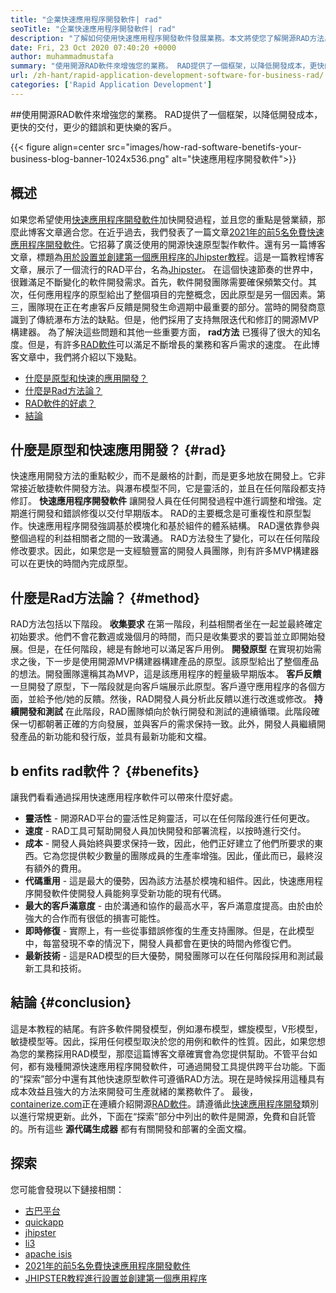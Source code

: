 ```yaml
---
title: "企業快速應用程序開發軟件| rad" 
seoTitle: "企業快速應用程序開發軟件| rad" 
description: "了解如何使用快速應用程序開發軟件發展業務。本文將使您了解開源RAD方法。" 
date: Fri, 23 Oct 2020 07:40:20 +0000
author: muhammadmustafa
summary: "使用開源RAD軟件來增強您的業務。 RAD提供了一個框架，以降低開發成本，更快的交付，更少的錯誤和更快樂的客戶。" 
url: /zh-hant/rapid-application-development-software-for-business-rad/
categories: ['Rapid Application Development']
---
```


##使用開源RAD軟件來增強您的業務。 RAD提供了一個框架，以降低開發成本，更快的交付，更少的錯誤和更快樂的客戶。

{{< figure align=center src="images/how-rad-software-benetifs-your-business-blog-banner-1024x536.png" alt="快速應用程序開發軟件">}}


## 概述
如果您希望使用[快速應用程序開發軟件][1]加快開發過程，並且您的重點是營業額，那麼此博客文章適合您。在近乎過去，我們發表了一篇文章[2021年的前5名免費快速應用程序開發軟件][2]。它招募了廣泛使用的開源快速原型製作軟件。還有另一篇博客文章，標題為[用於設置並創建第一個應用程序的Jhipster教程][3]。這是一篇教程博客文章，展示了一個流行的RAD平台，名為[Jhipster][4]。
在這個快速節奏的世界中，很難滿足不斷變化的軟件開發需求。首先，軟件開發團隊需要確保頻繁交付。其次，任何應用程序的原型給出了整個項目的完整概念，因此原型是另一個因素。第三，團隊現在正在考慮客戶反饋是開發生命週期中最重要的部分。當時的開發商意識到了傳統瀑布方法的缺點。但是，他們採用了支持無限迭代和修訂的開源MVP構建器。
為了解決這些問題和其他一些重要方面，  **rad方法**  已獲得了很大的知名度。但是，有許多[RAD軟件][1]可以滿足不斷增長的業務和客戶需求的速度。
在此博客文章中，我們將介紹以下幾點。
  * [什麼是原型和快速的應用開發？][5]
  * [什麼是Rad方法論？][6]
  * [RAD軟件的好處？][7]
  * [結論][8]

## 什麼是原型和快速應用開發？ {#rad}

快速應用開發方法的重點較少，而不是嚴格的計劃，而是更多地放在開發上。它非常接近敏捷軟件開發方法。與瀑布模型不同，它是靈活的，並且在任何階段都支持修訂。
 **快速應用程序開發軟件** 讓開發人員在任何開發過程中進行調整和增強。定期進行開發和錯誤修復以交付早期版本。
RAD的主要概念是可重複性和原型製作。快速應用程序開發強調基於模塊化和基於組件的體系結構。 RAD還依靠參與整個過程的利益相關者之間的一致溝通。 RAD方法發生了變化，可以在任何階段修改要求。因此，如果您是一支經驗豐富的開發人員團隊，則有許多MVP構建器可以在更快的時間內完成原型。

## 什麼是Rad方法論？ {#method}

RAD方法包括以下階段。
 **收集要求** 
在第一階段，利益相關者坐在一起並最終確定初始要求。他們不會花數週或幾個月的時間，而只是收集要求的要旨並立即開始發展。但是，在任何階段，總是有餘地可以滿足客戶用例。
 **開發原型** 
在實現初始需求之後，下一步是使用開源MVP構建器構建產品的原型。該原型給出了整個產品的想法。開發團隊還稱其為MVP，這是該應用程序的輕量級早期版本。
 **客戶反饋** 
一旦開發了原型，下一階段就是向客戶端展示此原型。客戶遵守應用程序的各個方面，並給予他/她的反饋。然後，RAD開發人員分析此反饋以進行改進或修改。
 **持續開發和測試** 
在此階段，RAD團隊傾向於執行開發和測試的連續循環。此階段確保一切都朝著正確的方向發展，並與客戶的需求保持一致。此外，開發人員繼續開發產品的新功能和發行版，並具有最新功能和文檔。

## b  **enfits rad軟件？**  {#benefits}

讓我們看看通過採用快速應用程序軟件可以帶來什麼好處。
*  **靈活性**   - 開源RAD平台的靈活性足夠靈活，可以在任何階段進行任何更改。
*  **速度**   -  RAD工具可幫助開發人員加快開發和部署流程，以按時進行交付。
*  **成本**   - 開發人員始終與要求保持一致，因此，他們正好建立了他們所要求的東西。它為您提供較少數量的團隊成員的生產率增強。因此，僅此而已，最終沒有額外的費用。
*  **代碼重用**   - 這是最大的優勢，因為該方法基於模塊和組件。因此，快速應用程序開發軟件使開發人員能夠享受新功能的現有代碼。
*  **最大的客戶滿意度**   - 由於溝通和協作的最高水平，客戶滿意度提高。由於由於強大的合作而有很低的損害可能性。
*  **即時修復**   - 實際上，有一些從事錯誤修復的生產支持團隊。但是，在此模型中，每當發現不幸的情況下，開發人員都會在更快的時間內修復它們。
*  **最新技術**   - 這是RAD模型的巨大優勢，開發團隊可以在任何階段採用和測試最新工具和技術。

##  **結論**  {#conclusion}

這是本教程的結尾。有許多軟件開發模型，例如瀑布模型，螺旋模型，V形模型，敏捷模型等。因此，採用任何模型取決於您的用例和軟件的性質。因此，如果您想為您的業務採用RAD模型，那麼這篇博客文章確實會為您提供幫助。不管平台如何，都有幾種開源快速應用程序開發軟件，可通過開發工具提供跨平台功能。下面的“探索”部分中還有其他快速原型軟件可遵循RAD方法。現在是時候採用這種具有成本效益且強大的方法來開發可生產就緒的業務軟件了。
最後，[containerize.com][9]正在連續介紹開源[RAD軟件][1]。請遵循此[快速應用程序開發][1]類別以進行常規更新。此外，下面在“探索”部分中列出的軟件是開源，免費和自託管的。所有這些  **源代碼生成器**  都有有關開發和部署的全面文檔。

## 探索
您可能會發現以下鏈接相關：
  * [古巴平台][10]
  * [quickapp][11]
  * [jhipster][4]
  * [li3][12]
  * [apache isis][13]
  * [2021年的前5名免費快速應用程序開發軟件][2]
  * [JHIPSTER教程進行設置並創建第一個應用程序][3]



 [1]: https://products.containerize.com/rad
 [2]: https://blog.containerize.com/rapid-application-development/top-5-free-rapid-application-development-software-in-2021/
 [3]: https://blog.containerize.com/2020/10/28/jhipster-tutorial-to-setup-and-create-the-first-application/
 [4]: https://products.containerize.com/rad/jhipster
 [5]: #rad
 [6]: #method
 [7]: #benefits
 [8]: #conclusion
 [9]: https://www.containerize.com/
 [10]: https://products.containerize.com/rad/cuba
 [11]: https://products.containerize.com/rad/quickapp
 [12]: https://products.containerize.com/rad/li3
 [13]: https://products.containerize.com/rad/apache-isis
